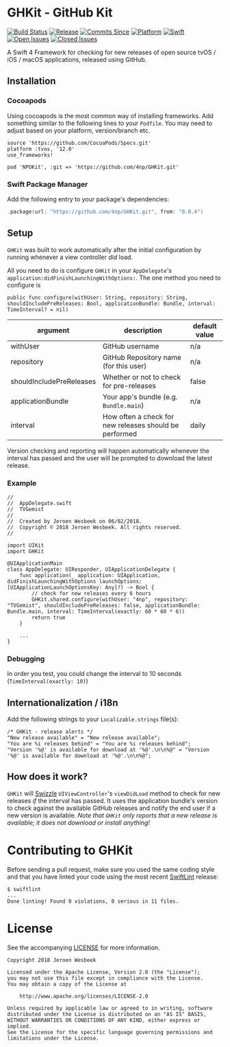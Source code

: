 # GHKit - GitHub Kit

[![Build Status](https://travis-ci.org/4np/GHKit.svg?branch=master)](https://travis-ci.org/4np/GHKit)
[![Release](https://img.shields.io/github/release/4np/GHKit.svg)](https://github.com/4np/GHKit/releases/latest)
[![Commits Since](https://img.shields.io/github/commits-since/4np/GHKit/0.0.3.svg?maxAge=3600)](https://github.com/4np/GHKit/commits/master)
[![Platform](https://img.shields.io/badge/platform-tvOS%2012-green.svg?maxAge=3600)](https://developer.apple.com/tvos/)
[![Swift](https://img.shields.io/badge/language-Swift-ed523f.svg?maxAge=3600)](https://swift.org)
[![Open Issues](https://img.shields.io/github/issues/4np/GHKit.svg?maxAge=3600)](https://github.com/4np/GHKit/issues)
[![Closed Issues](https://img.shields.io/github/issues-closed/4np/GHKit.svg?maxAge=3600)](https://github.com/4np/GHKit/issues?q=is%3Aissue+is%3Aclosed)

A Swift 4 Framework for checking for new releases of open source tvOS / iOS / macOS applications, released using GitHub.

## Installation

### Cocoapods

Using cocoapods is the most common way of installing frameworks. Add something similar to the following lines to your `Podfile`. You may need to adjust based on your platform, version/branch etc.

```
source 'https://github.com/CocoaPods/Specs.git'
platform :tvos, '12.0'
use_frameworks!

pod 'NPOKit', :git => 'https://github.com/4np/GHKit.git'
```

### Swift Package Manager

Add the following entry to your package's dependencies:

```swift
.package(url: "https://github.com/4np/GHKit.git", from: "0.0.4")
```

## Setup

`GHKit` was built to work automatically after the initial configuration by running whenever a view controller _did_ load.

All you need to do is configure `GHKit` in your `AppDelegate`'s `application:didFinishLaunchingWithOptions:`. The one method you need to configure is 

```
public func configure(withUser: String, repository: String, shouldIncludePreReleases: Bool, applicationBundle: Bundle, interval: TimeInterval? = nil)
```

| argument                 | description                                            | default value |
|--------------------------|--------------------------------------------------------|---------------|
| withUser                 | GitHub username                                        | n/a           |
| repository               | GitHub Repository name (for this user)                 | n/a           |
| shouldIncludePreReleases | Whether or not to check for pre-releases               | false         |
| applicationBundle        | Your app's bundle (e.g. `Bundle.main`)                 | n/a           |
| interval                 | How often a check for new releases should be performed | daily         |

Version checking and reporting will happen automatically whenever the interval has passed and the user will be prompted to download the latest release.

### Example

```
//
//  AppDelegate.swift
//  TVGemist
//
//  Created by Jeroen Wesbeek on 06/02/2018.
//  Copyright © 2018 Jeroen Wesbeek. All rights reserved.
//

import UIKit
import GHKit

@UIApplicationMain
class AppDelegate: UIResponder, UIApplicationDelegate {
	func application(_ application: UIApplication, didFinishLaunchingWithOptions launchOptions: [UIApplicationLaunchOptionsKey: Any]?) -> Bool {
        // check for new releases every 6 hours
        GHKit.shared.configure(withUser: "4np", repository: "TVGemist", shouldIncludePreReleases: false, applicationBundle: Bundle.main, interval: TimeInterval(exactly: 60 * 60 * 6))
        return true
    }

	...
}
```

### Debugging

In order you test, you could change the interval to 10 seconds (`TimeInterval(exactly: 10)`)

## Internationalization / i18n

Add the following strings to your `Localizable.strings` file(s):

```
/* GHKit - release alerts */
"New release available" = "New release available";
"You are %i releases behind" = "You are %i releases behind";
"Version '%@' is available for download at '%@'.\n\n%@" = "Version '%@' is available for download at '%@'.\n\n%@";
```

## How does it work?

`GHKit` will [Swizzle](http://nshipster.com/method-swizzling/) `UIViewController`'s `viewDidLoad` method to check for new releases _if_ the interval has passed. It uses the application bundle's version to check against the available GitHub releases and notify the end user if a new version is available. _Note that `GHKit` only reports that a new release is available; it does not download or install anything!_

# Contributing to GHKit

Before sending a pull request, make sure you used the same coding style and that you have linted your code using the most recent [SwiftLint](https://github.com/realm/SwiftLint) release:

```
$ swiftlint
...
Done linting! Found 0 violations, 0 serious in 11 files.
```


# License

See the accompanying [LICENSE](LICENSE) for more information.

```
Copyright 2018 Jeroen Wesbeek

Licensed under the Apache License, Version 2.0 (the "License");
you may not use this file except in compliance with the License.
You may obtain a copy of the License at

    http://www.apache.org/licenses/LICENSE-2.0

Unless required by applicable law or agreed to in writing, software
distributed under the License is distributed on an "AS IS" BASIS,
WITHOUT WARRANTIES OR CONDITIONS OF ANY KIND, either express or implied.
See the License for the specific language governing permissions and
limitations under the License.
```
